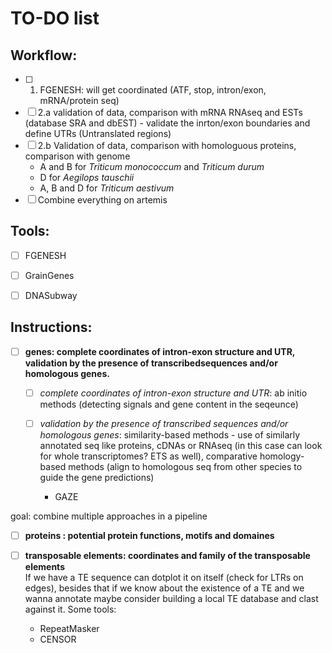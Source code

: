 
# TO-DO list

## Workflow:  

- [ ]  1. FGENESH: will get coordinated (ATF, stop, intron/exon, mRNA/protein seq)  
- [ ] 2.a validation of data, comparison with mRNA RNAseq and ESTs (database SRA and dbEST)  - validate the inrton/exon boundaries and define UTRs (Untranslated regions)  
- [ ] 2.b Validation of data, comparison with homologuous proteins, comparison with genome 
    - A and B for _Triticum monococcum_ and _Triticum durum_  
    - D for _Aegilops tauschii_  
    - A, B and D for _Triticum aestivum_   
- [ ] Combine everything on artemis

## Tools:  

- [ ] FGENESH    
- [ ] GrainGenes  
- [ ] DNASubway  




## Instructions:
- [ ] **genes: complete coordinates of intron-exon structure and UTR, validation by the presence of transcribedsequences and/or homologous genes.**  
    - [ ] _complete coordinates of intron-exon structure and UTR_: ab initio methods (detecting signals and gene content in the seqeunce)   




    - [ ] _validation by the presence of transcribed sequences and/or homologous genes_: similarity-based methods - use of similarly annotated seq like proteins, cDNAs or RNAseq (in this case can look for whole transcriptomes? ETS as well), comparative homology-based methods (align to homologous seq from other species to guide the gene predictions)

        - GAZE

goal: combine multiple approaches in a pipeline

- [ ] **proteins : potential protein functions, motifs and domaines**    

- [ ] **transposable elements: coordinates and family of the transposable elements**  
If we have a TE sequence can dotplot it on itself (check for LTRs on edges), besides that if we know about the existence of a TE and we wanna annotate maybe consider building a local TE database and clast against it.
Some tools:  
    - RepeatMasker  
    - CENSOR



    <!-- In slides:  
        - GenScan+  
        - GenMarkHMM  
        - FgenesH-At  
        - FgenesH-Mt  
        - EGN  
        - EGN+FgenesH  
        - EGN+FH+AA  
        - EGN+FH+AA+  
        - EST  
    others:  
        - SNAP   
        - Augustus  
        - GeneMark-ES  
        - FGENESH  
        - GlimmerHMM  
        - GenScan   
        - Gnomon (NCBI)   -->
